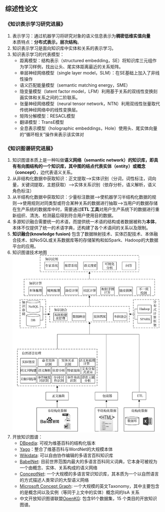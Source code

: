 ## 综述性论文
### 《知识表示学习研究进展》
1. 表示学习：通过机器学习将研究对象的语义信息表示为**稠密低维实值向量**\
            本质特点：**分布式表示，层次结构**。
2. 知识表示学习是面向知识库中实体和关系的表示学习。
3. 知识表示学习的代表模型：
    - 距离模型：结构表示（structured embedding，SE）将知识库三元组作为学习样例，找出让头、尾实体距离最近的关系矩阵。
    - 单层神经网络模型（single layer model，SLM）：在SE基础上加入了非线性操作
    - 语义匹配能量模型（semantic matching energy，SME）
    - 隐变量模型（latent factor model，LFM）利用基于关系的双线性变换刻画实体和关系之间的二阶联系。
    - 张量神经网络模型（neural tensor network，NTN）利用双线性张量取代传统神经网络中的线性变换层。
    - 矩阵分解模型：RESACL模型
    - 翻译模型：TransE模型
    - 全息表示模型（holographic embeddings，Hole）使用头、尾实体向量的“循环相关”操作来表示该实体对
### 《知识图谱研究进展》
1. 知识图谱本质上是一种叫做**语义网络（semantic network）**的知识库，即具有有向图结构的一个知识库，其中图的结点代表**实体（entity）**或**概念（concept）**，边代表语义关系。
2. 从非结构化数据中获取知识：正文提取-->实体识别（分词，词性标注，词向量，关键词提取，主题获取）-->实体关系识别（依存分析，语义解析，语义角色标注）
3. 从半结构化数据中获取知识：少量标注数据-->使机器学习半结构化数据的规则-->使用规则对同类型或符合某种关系的数据进行抽取-->当用户的数据存储在生产系统的数据库中时，需要通过**ETL 工具**对用户生产系统下的数据进行重新组织、清洗、检测最后得到符合用户使用目的数据。
4. 多源知识融合需要统一的术语，而提供统一术语的结构或者数据被称为**本体**，本体不仅提供了统一的术语字典，还构建了各个术语间的关系以及限制。
5. **知识融合(knowledge fusion)** 包含了数据映射技术、实体匹配技术、本体融合技术、如NoSQL或关系数据库等的存储架构和如Spark、Hadoop的大数据平台的应用。
6. 知识图谱技术地图 
![map](https://github.com/lllssf/Fight-for-offer/blob/master/DeeCamp/Knowledge%20graphs/papers/KGmap.JPG)
7. 开放知识图谱：
    - [DBpedia](https://wiki.dbpedia.org/): 可视为维基百科的结构化版本
    - [Yago](https://www.mpi-inf.mpg.de/departments/databases-and-information-systems/research/yago-naga/yago/downloads/)：整合了维基百科与WordNet的大规模本体
    - [Wikidata](https://www.wikidata.org/wiki/Wikidata:Main_Page): 可以自由协作编辑的多语言百科知识库
    - [BabelNet](https://babelnet.org/): 目前世界范围内最大的多语言百科同义词典，它本身可被视为一个由概念、实体、关系构成的语义网络
    - [ConceptNet](http://www.conceptnet.io/): 一个大规模的多语言常识知识库，其本质为一个以自然语言的方式描述人类常识的大型语义网络
    - [Microsoft Concept Graph](https://concept.research.microsoft.com/): 一个大规模的英文Taxonomy，其中主要包含的是概念间以及实例（等同于上文中的实体）概念间的IsA 关系
    - 中文开放知识图谱联盟[OpenKG](http://www.openkg.cn/): 包含91个数据集，15 个类目的开放知识图谱。
